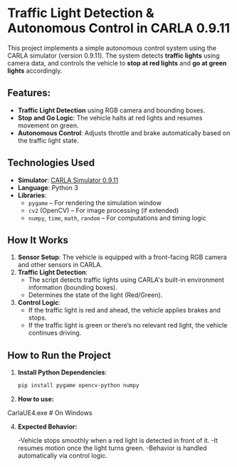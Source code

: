 # Traffic Light Detection & Autonomous Control in CARLA 0.9.11

This project implements a simple autonomous control system using the CARLA simulator (version 0.9.11). The system detects **traffic lights** using camera data, and controls the vehicle to **stop at red lights** and **go at green lights** accordingly.

## Features:

-  **Traffic Light Detection** using RGB camera and bounding boxes.
-  **Stop and Go Logic**: The vehicle halts at red lights and resumes movement on green.
-  **Autonomous Control**: Adjusts throttle and brake automatically based on the traffic light state.

## Technologies Used

- **Simulator**: [CARLA Simulator 0.9.11](https://github.com/carla-simulator/carla)
- **Language**: Python 3
- **Libraries**:
  - `pygame` – For rendering the simulation window
  - `cv2` (OpenCV) – For image processing (if extended)
  - `numpy`, `time`, `math`, `random` – For computations and timing logic


## How It Works

1. **Sensor Setup**: The vehicle is equipped with a front-facing RGB camera and other sensors in CARLA.
2. **Traffic Light Detection**:
   - The script detects traffic lights using CARLA's built-in environment information (bounding boxes).
   - Determines the state of the light (Red/Green).
3. **Control Logic**:
   - If the traffic light is red and ahead, the vehicle applies brakes and stops.
   - If the traffic light is green or there’s no relevant red light, the vehicle continues driving.

##  How to Run the Project

1. **Install Python Dependencies**:
   ```bash
   pip install pygame opencv-python numpy
   
2. **How to use:**
   
CarlaUE4.exe    # On Windows

4. **Expected Behavior:**

    -Vehicle stops smoothly when a red light is detected in front of it.
    -It resumes motion once the light turns green.
    -Behavior is handled automatically via control logic.

